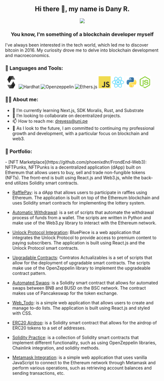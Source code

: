 <h2 align="center">Hi there 👋, my name is Dany R.</h2>

<div id="header" align="center">
  <img
    src="https://media.giphy.com/media/Zy7s96dP38MlQe3OjG/giphy.gif"
    width="300"
    frameborder="0"
  />
</div>

<h3 align="center">You know, I'm something of a blockchain developer myself</h3>

I've always been interested in the tech world, which led me to discover bitcoin
in 2016. My curiosity drove me to delve into blockchain development and
macroeconomics.

<div align="left">
  <h3>🔨 Languages and Tools:</h3>
  <div>
    <img    src="https://github.com/devicons/devicon/blob/master/icons/solidity/solidity-original.svg"
    title"solidity" alt="solidity" with="40" height="40"/>
    <img    src="https://www.solodev.com/file/13466e21-dd2c-11ec-b9ad-0eaef3759f5f/Hardhat-Logo-Icon.png"
    title"Hardhat" alt="Hardhat" with="40" height="40"/>
    <img    src="https://www.solodev.com/file/3d5e1296-e69b-11ec-b9ad-0eaef3759f5f/OpenZeppelin-Logo-Icon.png"
    title"Openzeppelin" alt="Openzeppelin" with="40" height="40"/>
    <img    src="https://seeklogo.com/images/E/ethers-logo-D5B86204D8-seeklogo.com.png"
    title"Ethers.js" alt="Ethers.js" with="40" height="40"/>
    <img    src="https://github.com/devicons/devicon/blob/master/icons/javascript/javascript-original.svg"
    title"javascript" alt="javascript" with="40" height="40"/>
    <img    src="https://github.com/devicons/devicon/blob/master/icons/react/react-original.svg"
    title"react" alt="react" with="40" height="40"/>
    <img    src="https://github.com/devicons/devicon/blob/master/icons/python/python-original.svg"
    title"python" alt="python" with="40" height="40"/>
    <img    src="https://github.com/devicons/devicon/blob/master/icons/nodejs/nodejs-plain.svg"
    title"nodejs" alt="nodejs" with="40" height="40"/>
  </div>
</div>

<h3>🧑‍💻 About me:</h3>

- 🌱 I’m currently learning Next.js, SDK Moralis, Rust, and Substrate 
- 👯 I’m looking to collaborate on decentralized projects. 
- 📫 How to reach me: dreyess@uni.pe
- 🔮 As I look to the future, I am committed to continuing my professional growth and development, with a particular focus on blockchain and web3. 


<h3>💼 Portfolio:</h3>
- [NFT Marketplace](https://github.com/phoenixdhr/FrondEnd-Web3): NFTPunks, NFTPunks is a decentralized application (dApp) built on Ethereum that allows users to buy, sell and trade non-fungible tokens (NFTs). The front-end is built using React.js and Web3.js, while the back-end utilizes Solidity smart contracts.

- [RafflePay](https://github.com/CevidevsHackaton/EthGlobalHackaton1): is a dApp that allows users to participate in raffles using Ethereum. The application is built on top of the Ethereum blockchain and uses Solidity smart contracts for implementing the lottery system.

- [Automatic Withdrawal](https://github.com/phoenixdhr/ListenerWithdrawal_ETH_ERC20): is a set of scripts that automate the withdrawal process of funds from a wallet. The scripts are written in Python and make use of the Web3.py library to interact with the Ethereum network.

- [Unlock Protocol Integration](https://github.com/phoenixdhr/BluePiece-UnlockProtocol): BluePiece is a web application that integrates the Unlock Protocol to provide access to premium content to paying subscribers. The application is built using React.js and the Unlock Protocol smart contracts.

- [Upgradable Contracts](https://github.com/phoenixdhr/ContratosActualizados_Openzeppelin): Contratos Actualizables is a set of scripts that allow for the deployment of upgradable smart contracts. The scripts make use of the OpenZeppelin library to implement the upgradeable contract pattern.

- [Automated Swaps](https://github.com/phoenixdhr/Swap_Automatico_EVM): is a Solidity smart contract that allows for automated swaps between BNB and BUSD on the BSC network. The contract makes use of Pancakeswap for the token exchange.

- [Web_Todo](https://github.com/phoenixdhr/Web_Todo): is a simple web application that allows users to create and manage to-do lists. The application is built using React.js and styled with CSS.

- [ERC20 Airdrop](https://github.com/phoenixdhr/AirdropERC20): is a Solidity smart contract that allows for the airdrop of ERC20 tokens to a set of addresses. 

- [Solidity Practice](https://github.com/phoenixdhr/Solidity_Test): is a collection of Solidity smart contracts that implement different functionality, such as using OpenZeppelin libraries, Chainlink integration, and solidity methods.

- [Metamask Integration](https://github.com/phoenixdhr/MetamaskConnect2): is a simple web application that uses vanilla JavaScript to connect to the Ethereum network through Metamask and perform various operations, such as retrieving account balances and sending transactions, etc.



